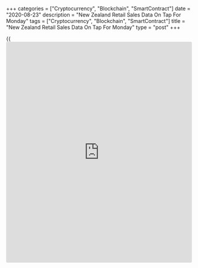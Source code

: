 +++
categories = ["Cryptocurrency", "Blockchain", "SmartContract"]
date = "2020-08-23"
description = "New Zealand Retail Sales Data On Tap For Monday"
tags = ["Cryptocurrency", "Blockchain", "SmartContract"]
title = "New Zealand Retail Sales Data On Tap For Monday"
type = "post"
+++

{{<iframe id="large-banner" src="https://www.bounty.group/#slide=17.0" width="100%" height="600" scrolling="no" style="border: 0px solid rgb(216, 221, 230); border-radius: 3px;">}}

New Zealand will on Monday release Q2 figures for retail sales,
highlighting a modest day for Asia-Pacific economic activity. In the
three months prior, retail sales were down 0.7 percent on quarter and up
2.3 percent on year.

Thailand will provide July numbers for imports, exports and trade
balance. Imports are expected to sink 23.2 percent on year after sliding
18.05 percent in June. Exports are called lower by an annual 17.9
percent after tumbling 23.17 percent in the previous month. The trade
surplus is pegged at $1.17 billion, down from $1.61 billion a month
earlier.

Singapore will see July figures for consumer prices; in June, overall
inflation was flat on month and down 0.5 percent on year, while core CPI
eased an annual 0.2 percent.

Taiwan will release July data for industrial production, retail sales
and unemployment. In June, industrial production was up 7.34 percent on
year, while retail sales sank 1.3 percent and the jobless rate was 3.97
percent.

For comments and feedback [contact](https://www.playgroundfx.com/contact/): editorial@rtt[news](https://www.letsplayfx.com/blog/forex-news-website/).com

[Economic News][1]

 **What parts of the world are seeing the best (and worst) economic
performances lately? Click[here][2] to check out our [Econ Scorecard][2]
and find out! See up-to-the-moment [ranking](https://www.playgroundfx.com/blog/crypto-exchange-ranking/)s for the best and worst
performers in [GDP][3], [unemployment rate][4], [inflation][5] and much
more.**

   1. www.rtt[news](https://www.letsplayfx.com/blog/forex-news-website/).com/Content/EconomicNews.aspx
   2. www.rtt[news](https://www.letsplayfx.com/blog/forex-news-website/).com/economic-scorecard/world-rank/PPI/highest-performance.aspx
   3. www.rtt[news](https://www.letsplayfx.com/blog/forex-news-website/).com/economic-scorecard/world-rank/GDP/highest-performance.aspx
   4. www.rtt[news](https://www.letsplayfx.com/blog/forex-news-website/).com/economic-scorecard/world-rank/unemployment-rate/lowest-performance.aspx
   5. www.rtt[news](https://www.letsplayfx.com/blog/forex-news-website/).com/economic-scorecard/world-rank/CPI/highest-performance.aspx